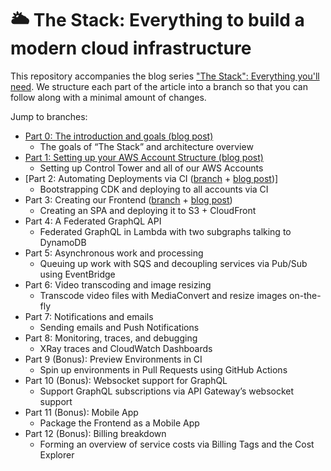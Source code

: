 # 🌥️ The Stack: Everything to build a modern cloud infrastructure

This repository accompanies the blog series ["The Stack": Everything you'll need](https://codetalk.io/posts/2023-01-29-the-stack.html). We structure each part of the article into a branch so that you can follow along with a minimal amount of changes.

Jump to branches:
- [Part 0: The introduction and goals (blog post)](https://codetalk.io/posts/2023-01-29-the-stack.html)
  - The goals of “The Stack” and architecture overview
- [Part 1: Setting up your AWS Account Structure (blog post)](https://codetalk.io/posts/2023-10-07-the-stack-part-1.html)
  - Setting up Control Tower and all of our AWS Accounts
- [Part 2: Automating Deployments via CI ([branch](https://github.com/codetalkio/the-stack/tree/part-2-automatic-deployments) + [blog post](https://codetalk.io/posts/2023-10-07-the-stack-part-2.html))]
  - Bootstrapping CDK and deploying to all accounts via CI
- Part 3: Creating our Frontend ([branch](https://github.com/codetalkio/the-stack/tree/part-3-frontend) + [blog post](https://codetalk.io/posts/2023-10-16-the-stack-part-3.html))
  - Creating an SPA and deploying it to S3 + CloudFront
- Part 4: A Federated GraphQL API
  - Federated GraphQL in Lambda with two subgraphs talking to DynamoDB
- Part 5: Asynchronous work and processing
  - Queuing up work with SQS and decoupling services via Pub/Sub using EventBridge
- Part 6: Video transcoding and image resizing
  - Transcode video files with MediaConvert and resize images on-the-fly
- Part 7: Notifications and emails
  - Sending emails and Push Notifications
- Part 8: Monitoring, traces, and debugging
  - XRay traces and CloudWatch Dashboards
- Part 9 (Bonus): Preview Environments in CI
  - Spin up environments in Pull Requests using GitHub Actions
- Part 10 (Bonus): Websocket support for GraphQL
  - Support GraphQL subscriptions via API Gateway’s websocket support
- Part 11 (Bonus): Mobile App
  - Package the Frontend as a Mobile App
- Part 12 (Bonus): Billing breakdown
  - Forming an overview of service costs via Billing Tags and the Cost Explorer
